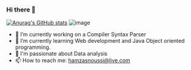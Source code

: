 ### Hi there 👋
[![Anurag's GitHub stats](https://github-readme-stats.vercel.app/api?username=HamzaSn)](https://github.com/HamzaSn/github-readme-stats)
![image](https://camo.githubusercontent.com/864f7fab9b1b47846ce7c1a388cdb844ca8f01c95179c72cf094cd2b7435e380/68747470733a2f2f6769746875622d726561646d652d73746174732e76657263656c2e6170702f6170692f746f702d6c616e67732f3f757365726e616d653d48616d7a61536e266c61796f75743d636f6d70616374266c616e67735f636f756e743d3826686964655f626f726465723d74727565267469746c655f636f6c6f723d3030303030302669636f6e5f636f6c6f723d30303030303026746578745f636f6c6f723d3030303030302662675f636f6c6f723d666666666666)

- 🔭 I’m currently working on a Compiler Syntax Parser
- 🌱 I’m currently learning Web development and Java Object oriented programming.
- 💬 I'm passionate about Data analysis
- 📫 How to reach me: hamzasnoussi@live.com


